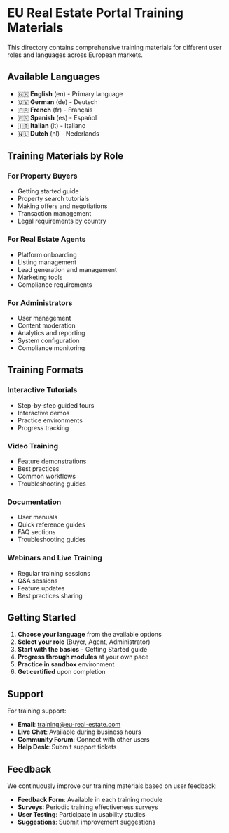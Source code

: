# EU Real Estate Portal Training Materials

This directory contains comprehensive training materials for different user roles and languages across European markets.

## Available Languages

- 🇬🇧 **English** (en) - Primary language
- 🇩🇪 **German** (de) - Deutsch
- 🇫🇷 **French** (fr) - Français
- 🇪🇸 **Spanish** (es) - Español
- 🇮🇹 **Italian** (it) - Italiano
- 🇳🇱 **Dutch** (nl) - Nederlands

## Training Materials by Role

### For Property Buyers
- Getting started guide
- Property search tutorials
- Making offers and negotiations
- Transaction management
- Legal requirements by country

### For Real Estate Agents
- Platform onboarding
- Listing management
- Lead generation and management
- Marketing tools
- Compliance requirements

### For Administrators
- User management
- Content moderation
- Analytics and reporting
- System configuration
- Compliance monitoring

## Training Formats

### Interactive Tutorials
- Step-by-step guided tours
- Interactive demos
- Practice environments
- Progress tracking

### Video Training
- Feature demonstrations
- Best practices
- Common workflows
- Troubleshooting guides

### Documentation
- User manuals
- Quick reference guides
- FAQ sections
- Troubleshooting guides

### Webinars and Live Training
- Regular training sessions
- Q&A sessions
- Feature updates
- Best practices sharing

## Getting Started

1. **Choose your language** from the available options
2. **Select your role** (Buyer, Agent, Administrator)
3. **Start with the basics** - Getting Started guide
4. **Progress through modules** at your own pace
5. **Practice in sandbox** environment
6. **Get certified** upon completion

## Support

For training support:
- **Email**: training@eu-real-estate.com
- **Live Chat**: Available during business hours
- **Community Forum**: Connect with other users
- **Help Desk**: Submit support tickets

## Feedback

We continuously improve our training materials based on user feedback:
- **Feedback Form**: Available in each training module
- **Surveys**: Periodic training effectiveness surveys
- **User Testing**: Participate in usability studies
- **Suggestions**: Submit improvement suggestions